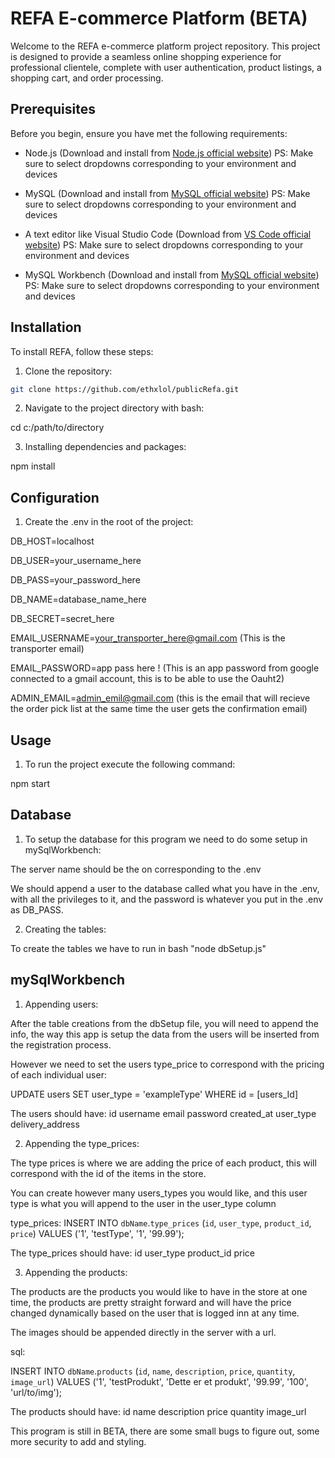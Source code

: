 # REFA E-commerce Platform (BETA)

Welcome to the REFA e-commerce platform project repository. This project is designed to provide a seamless online shopping experience for professional clientele, complete with user authentication, product listings, a shopping cart, and order processing.

## Prerequisites

Before you begin, ensure you have met the following requirements:

- Node.js (Download and install from [Node.js official website](https://nodejs.org/))
  PS: Make sure to select dropdowns corresponding to your environment and devices

- MySQL (Download and install from [MySQL official website](https://dev.mysql.com/downloads/mysql/))
  PS: Make sure to select dropdowns corresponding to your environment and devices

- A text editor like Visual Studio Code (Download from [VS Code official website](https://code.visualstudio.com/))
  PS: Make sure to select dropdowns corresponding to your environment and devices

- MySQL Workbench (Download and install from [MySQL official website](https://dev.mysql.com/downloads/workbench/))
  PS: Make sure to select dropdowns corresponding to your environment and devices

## Installation

To install REFA, follow these steps:

1. Clone the repository:

```bash
git clone https://github.com/ethxlol/publicRefa.git
```

2. Navigate to the project directory with bash:

cd c:/path/to/directory

3. Installing dependencies and packages:

npm install

## Configuration

1. Create the .env in the root of the project:

DB_HOST=localhost

DB_USER=your_username_here

DB_PASS=your_password_here

DB_NAME=database_name_here

DB_SECRET=secret_here

EMAIL_USERNAME=your_transporter_here@gmail.com (This is the transporter email)

EMAIL_PASSWORD=app pass here ! (This is an app password from google connected to a gmail account, this is to be able to use the Oauht2)

ADMIN_EMAIL=admin_emil@gmail.com (this is the email that will recieve the order pick list at the same time the user gets the confirmation email)

## Usage

1. To run the project execute the following command:

npm start

## Database

1. To setup the database for this program we need to do some setup in mySqlWorkbench:

The server name should be the on corresponding to the .env

We should append a user to the database called what you have in the .env, with all the privileges to it, and the password is whatever you put in the .env as DB_PASS.

2. Creating the tables:

To create the tables we have to run in bash "node dbSetup.js"

## mySqlWorkbench

1. Appending users:

After the table creations from the dbSetup file, you will need to append the info, the way this app is setup the data from the users will be inserted from the registration process.

However we need to set the users type_price to correspond with the pricing of each individual user:

UPDATE users
SET user_type = 'exampleType'
WHERE id = [users_Id]

The users should have:
id
username
email
password
created_at
user_type
delivery_address

2. Appending the type_prices:

The type prices is where we are adding the price of each product, this will correspond with the id of the items in the store.

You can create however many users_types you would like, and this user type is what you will append to the user in the user_type column

type_prices:
INSERT INTO `dbName`.`type_prices` (`id`, `user_type`, `product_id`, `price`) VALUES ('1', 'testType', '1', '99.99');

The type_prices should have:
id
user_type
product_id
price

3. Appending the products:

The products are the products you would like to have in the store at one time, the products are pretty straight forward and will have the price changed dynamically based on the user that is logged inn at any time.

The images should be appended directly in the server with a url.

sql:

INSERT INTO `dbName`.`products` (`id`, `name`, `description`, `price`, `quantity`, `image_url`) VALUES ('1', 'testProdukt', 'Dette er et produkt', '99.99', '100', 'url/to/img');

The products should have:
id
name
description
price
quantity
image_url

This program is still in BETA, there are some small bugs to figure out, some more security to add and styling.
